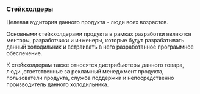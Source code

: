 ### Стейкхолдеры

Целевая аудитория данного продукта - люди всех возрастов. 

Основными стейкхолдерами продукта в рамках разработки являются менторы, разработчики и инженеры, которые будут разрабатывать данный холодильник и встраивать в него разработанное программное обеспечение. 

К стейкхолдерам также относятся дистрибьютеры данного товара, люди ,ответственные за рекламный менеджмент продукта, пользователи продукта, служба поддержки и непосредственно производитель данного холодильника. 
